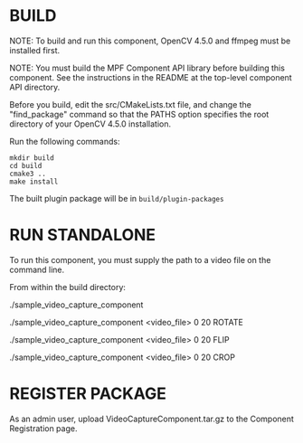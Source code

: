 # BUILD

NOTE: To build and run this component, OpenCV 4.5.0 and
      ffmpeg must be installed first.

NOTE: You must build the MPF Component API library before
      building this component. See the instructions
      in the README at the top-level component API
      directory.

Before you build, edit the src/CMakeLists.txt file, and change
the "find_package" command so that the PATHS option specifies
the root directory of your OpenCV 4.5.0 installation.

Run the following commands:
```
mkdir build
cd build
cmake3 ..
make install
```
The built plugin package will be in `build/plugin-packages`


# RUN STANDALONE

To run this component, you must supply the path to
a video file on the command line.

From within the build directory:

./sample_video_capture_component

./sample_video_capture_component <video_file> 0 20  ROTATE

./sample_video_capture_component <video_file> 0 20 FLIP

./sample_video_capture_component <video_file> 0 20 CROP


# REGISTER PACKAGE

As an admin user, upload VideoCaptureComponent.tar.gz
to the Component Registration page.
